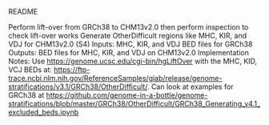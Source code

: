 
README

Perform lift-over from GRCh38 to CHM13v2.0 then perform inspection to check lift-over works
Generate OtherDifficult regions like MHC, KIR, and VDJ for CHM13v2.0 (S4)
Inputs: MHC, KIR, and VDJ BED files for GRCh38
Outputs: BED files for MHC, KIR, and VDJ on CHM13v2.0
Implementation Notes: Use https://genome.ucsc.edu/cgi-bin/hgLiftOver with the MHC, KID, VCJ BEDs at:  https://ftp-trace.ncbi.nlm.nih.gov/ReferenceSamples/giab/release/genome-stratifications/v3.1/GRCh38/OtherDifficult/. Can look at examples for GRCh38 at https://github.com/genome-in-a-bottle/genome-stratifications/blob/master/GRCh38/OtherDifficult/GRCh38_Generating_v4.1_excluded_beds.ipynb

